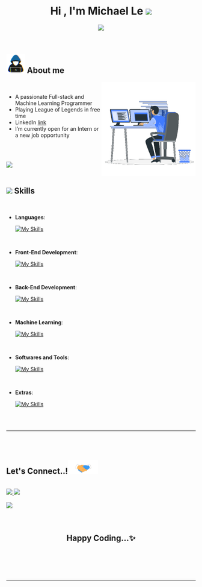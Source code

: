 
<h1 align="center"><b>Hi , I'm Michael Le </b><img src="https://media.giphy.com/media/hvRJCLFzcasrR4ia7z/giphy.gif" width="35"></h1>
<!--  -->
<p align="center">
  <a href="https://github.com/DenverCoder1/readme-typing-svg"><img src="https://readme-typing-svg.herokuapp.com?font=Time+New+Roman&color=cyan&size=25&center=true&vCenter=true&width=600&height=100&lines=Assalamu+O+Alaikum+Warahmatullah..&hearts;++;Self-taught+Front-End+Developer,;Computer+Science+Student,;CTF+Newbie,;Active+Learner/Researcher,;Love+to+learn+new+stuffs..<3"></a>
</p>


<br>



	
## <picture><img src = "https://github.com/0xAbdulKhalid/0xAbdulKhalid/raw/main/assets/mdImages/about_me.gif" width = 50px></picture> **About me**

<picture> <img align="right" src="https://github.com/0xAbdulKhalid/0xAbdulKhalid/raw/main/assets/mdImages/Right_Side.gif" width = 250px></picture>

<br>

- A passionate Full-stack and Machine Learning Programmer
- Playing League of Legends in free time
- LinkedIn [link](https://www.linkedin.com/in/michael-minh-le/) 
- I’m currently open for an Intern or a new job opportunity

<br><br>

<img src="https://user-images.githubusercontent.com/73097560/115834477-dbab4500-a447-11eb-908a-139a6edaec5c.gif"><br><br>

## <img src="https://media2.giphy.com/media/QssGEmpkyEOhBCb7e1/giphy.gif?cid=ecf05e47a0n3gi1bfqntqmob8g9aid1oyj2wr3ds3mg700bl&rid=giphy.gif" width ="25"><b> Skills</b>
<br>

<p align="center">

- **Languages**:
    
    [![My Skills](https://skillicons.dev/icons?i=js,html,css,py,java,c)](https://skillicons.dev)

<br>   
    
- **Front-End Development**:

   [![My Skills](https://skillicons.dev/icons?i=html,css,js,tailwind,react,bootstrap,css)](https://skillicons.dev)

<br>

- **Back-End Development**:

   [![My Skills](https://skillicons.dev/icons?i=js,nodejs,mongodb,postgres,express)](https://skillicons.dev)

<br>

- **Machine Learning**:

    [![My Skills](https://skillicons.dev/icons?i=py,pytorch,sklearn,opencv,tensorflow)](https://skillicons.dev)
    
<br>

- **Softwares and Tools**:

    [![My Skills](https://skillicons.dev/icons?i=git,github,vscode,postman,anaconda,aws,azure,bash,eclipse,figma,gcp)](https://skillicons.dev)

<br>

- **Extras**:

    [![My Skills](https://skillicons.dev/icons?i=arduino,blender,cmake,discord,notion,npm,stackoverflow,threejs,vim)](https://skillicons.dev)


</p>

<br>
<br>

-----

<br>
<br>

## <b> Let's Connect..!</b><img src="https://github.com/0xAbdulKhalid/0xAbdulKhalid/raw/main/assets/mdImages/handshake.gif" width ="80">
<br>
<div align='left'>

<a href="https://www.linkedin.com/in/michael-minh-le/" target="_blank">
<img src="https://skillicons.dev/icons?i=linkedin"/>
</a>

<a href="mailto:anhminhle402@gmail.com" target="_blank">
<img src="https://skillicons.dev/icons?i=gmail" />
</a>

</div>

<br>
<img src="https://user-images.githubusercontent.com/73097560/115834477-dbab4500-a447-11eb-908a-139a6edaec5c.gif">
<br>
<br>
<br>

<div align='center'>

## <b>Happy Coding...✨</b>

</div>
<br>
<br>
<br>
<br>

---

<br>


<!---
LastSpot/LastSpot is a ✨ special ✨ repository because its `README.md` (this file) appears on your GitHub profile.
You can click the Preview link to take a look at your changes.
--->

